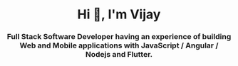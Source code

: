 
<h1 align="center">Hi 👋, I'm Vijay</h1>  
<h3 align="center">Full Stack Software Developer having an experience of building Web and Mobile applications with JavaScript / Angular / Nodejs and Flutter.</h3>  
